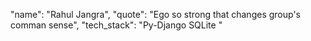 "name": "Rahul Jangra",
"quote": "Ego so strong that changes group's comman sense", 
"tech_stack": "Py-Django SQLite " 